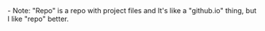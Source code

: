 <link rel="stylesheet" href="repo.aboutdavid.me/css/main.css">
- Note: "Repo" is a repo with project files and It's like a "github.io" thing, but I like "repo" better.
